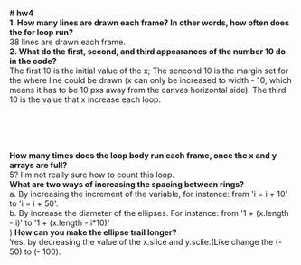 <b># hw4 </b> <br>
<b>1. How many lines are drawn each frame? In other words, how often does the for loop run?</b> <br>
38 lines are drawn each frame. <br>
<b>2. What do the first, second, and third appearances of the number 10 do in the code?</b><br>
The first 10 is the initial value of the x; The sencond 10 is the margin set for the where line could be drawn (x can only be increased to width - 10, which means it has to be 10 pxs away from the canvas horizontal side). The third 10 is the value that x increase each loop.<br>
<br>
<br>
<br>
<br>


<b>How many times does the loop body run each frame, once the x and y arrays are full?</b><br>
5? I'm not really sure how to count this loop. <br>
<b>What are two ways of increasing the spacing between rings?</b><br>
a. By increasing the increment of the variable, for instance: from 'i = i + 10' to 'i = i + 50'.<br>
b. By increase the diameter of the ellipses. For instance: from '1 + (x.length - i)' to '1 + (x.length - i*10)'<br>)
<b>How can you make the ellipse trail longer?</b><br>
Yes, by decreasing the value of the x.slice and y.sclie.(Like change the (- 50) to (- 100).
